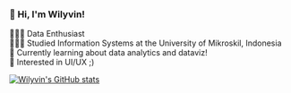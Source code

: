 <!-- Level 1: Simple bio and stats -->

### 👋 Hi, I'm Wilyvin!

👨🏻‍💻 Data Enthusiast<br/>
👨🏻‍🎓 Studied Information Systems at the University of Mikroskil, Indonesia<br/>
💭 Currently learning about data analytics and dataviz!<br/>
🎨 Interested in UI/UX ;)<br/>

<!-- Github stats from https://github.com/anuraghazra/github-readme-stats -->
[![Wilyvin's GitHub stats](https://github-readme-stats.vercel.app/api?username=wilyvintanvee)](https://github.com/anuraghazra/github-readme-stats)

